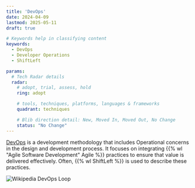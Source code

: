 ```yaml
---
title: 'DevOps'
date: 2024-04-09
lastmod: 2025-05-11
draft: true

# Keywords help in classifying content
keywords:
  - DevOps
  - Developer Operations
  - ShiftLeft

params:
  # Tech Radar details
  radar:
    # adopt, trial, assess, hold
    ring: adopt

    # tools, techniques, platforms, languages & frameworks
    quadrant: techniques

    # Blib direction detail: New, Moved In, Moved Out, No Change
    status: "No Change"
---
```


[DevOps](https://en.wikipedia.org/wiki/DevOps) is a development methodology that includes Operational concerns in the design and development process. It focuses on integrating {{% wl "Agile Software Development" Agile %}} practices to ensure that value is delivered effectively. Often, {{% wl ShiftLeft %}} is used to describe these practices.

<!--more-->

![Wikipedia DevOps Loop](https://upload.wikimedia.org/wikipedia/commons/0/05/Devops-toolchain.svg)
